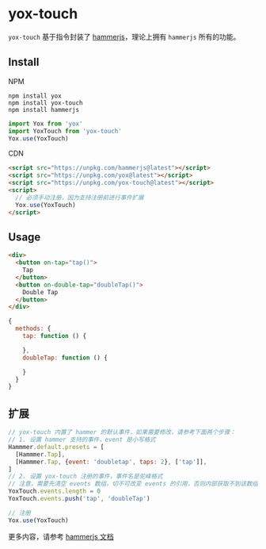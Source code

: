 # yox-touch

`yox-touch` 基于指令封装了 [hammerjs](http://hammerjs.github.io/)，理论上拥有 `hammerjs` 所有的功能。

## Install

NPM

```shell
npm install yox
npm install yox-touch
npm install hammerjs
```

```js
import Yox from 'yox'
import YoxTouch from 'yox-touch'
Yox.use(YoxTouch)
```

CDN

```html
<script src="https://unpkg.com/hammerjs@latest"></script>
<script src="https://unpkg.com/yox@latest"></script>
<script src="https://unpkg.com/yox-touch@latest"></script>
<script>
  // 必须手动注册，因为支持注册前进行事件扩展
  Yox.use(YoxTouch)
</script>
```

## Usage


```html
<div>
  <button on-tap="tap()">
    Tap
  </button>
  <button on-double-tap="doubleTap()">
    Double Tap
  </button>
</div>
```

```js
{
  methods: {
    tap: function () {

    },
    doubleTap: function () {

    }
  }
}
```

## 扩展

```js
// yox-touch 内置了 hammer 的默认事件，如果需要修改，请参考下面两个步骤：
// 1. 设置 hammer 支持的事件，event 是小写格式
Hammmer.default.presets = [
  [Hammmer.Tap],
  [Hammmer.Tap, {event: 'doubletap', taps: 2}, ['tap']],
]
// 2. 设置 yox-touch 注册的事件，事件名是驼峰格式
// 注意，需要先清空 events 数组，切不可改变 events 的引用，否则内部获取不到该数组
YoxTouch.events.length = 0
YoxTouch.events.push('tap', 'doubleTap')

// 注册
Yox.use(YoxTouch)
```

更多内容，请参考 [hammerjs 文档](http://hammerjs.github.io/)

